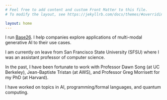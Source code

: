 ```yaml
---
# Feel free to add content and custom Front Matter to this file.
# To modify the layout, see https://jekyllrb.com/docs/themes/#overriding-theme-defaults

layout: home
---
```


I run [Base26](mailto:info@base26labs.com). I help companies explore applications of multi-modal generative AI to their use cases.

I am currently on leave from San Francisco State University (SFSU) where I was an assistant professor of computer science.

In the past, I have been fortunate to work with Professor Dawn Song (at UC Berkeley), Jean-Baptiste Tristan
(at AWS), and Professor Greg Morrisett for my PhD (at Harvard).

I have worked on topics in AI, programming/formal languages, and quantum computing.
